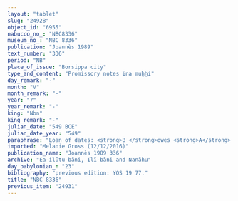 ```yaml
---
layout: "tablet"
slug: "24928"
object_id: "6955"
nabucco_no_: "NBC8336"
museum_no_: "NBC 8336"
publication: "Joannès 1989"
text_number: "336"
period: "NB"
place_of_issue: "Borsippa city"
type_and_content: "Promissory notes ina muẖẖi"
day_remark: "-"
month: "V"
month_remark: "-"
year: "7"
year_remark: "-"
king: "Nbn"
king_remark: "-"
julian_date: "549 BCE"
julian_date_year: "549"
paraphrase: "Loan of dates: <strong>B </strong>owes <strong>A</strong> 2;3.2 kor (480 l) of dates, harvest of the field (<em>ebūr eqli</em>) of Bīt-Apkallu. He will give the dates in their entirety in Arahsamna (VIII) in the house of <strong>A</strong> according to the measure (<em>ma&scaron;īhu</em>) of the king. For each kor of dates he will also give palm-leaf baskets (<em>tuhallu</em>) and one load of palm-frond ribs (<em>huṣābu</em>). 2 witnesses (including Rēmūt-Gula/Ellē-Marduk//(Ea-)ilūtu-bāni) and the scribe.<br /> &nbsp;<br /> <strong>A</strong> = Nab&ucirc;-ēre&scaron;/Zēr-Bābili//(Ea-)ilūtu-bāni; <strong>B</strong> = Nab&ucirc;-ittannu/Bunanu//Atkuppu; Scribe = Nab&ucirc;-u&scaron;allim/Nab&ucirc;-mu&scaron;ētiq-uddi//Arkāt-ilāni<br /> &nbsp;"
imported: "Melanie Gross (12/12/2016)"
publication_name: "Joannès 1989 336"
archive: "Ea-ilūtu-bāni, Ilī-bāni and Nanāhu"
day_babylonian_: "23"
bibliography: "previous edition: YOS 19 77."
title: "NBC 8336"
previous_item: "24931"
---
```

